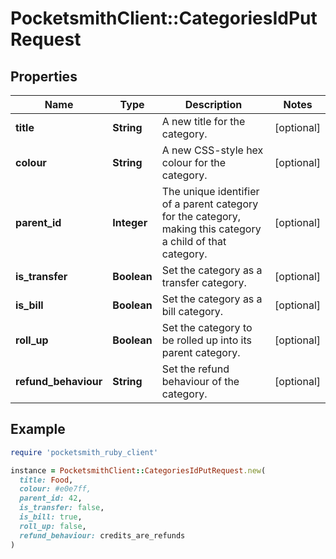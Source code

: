 # PocketsmithClient::CategoriesIdPutRequest

## Properties

| Name | Type | Description | Notes |
| ---- | ---- | ----------- | ----- |
| **title** | **String** | A new title for the category. | [optional] |
| **colour** | **String** | A new CSS-style hex colour for the category. | [optional] |
| **parent_id** | **Integer** | The unique identifier of a parent category for the category, making this category a child of that category. | [optional] |
| **is_transfer** | **Boolean** | Set the category as a transfer category. | [optional] |
| **is_bill** | **Boolean** | Set the category as a bill category. | [optional] |
| **roll_up** | **Boolean** | Set the category to be rolled up into its parent category. | [optional] |
| **refund_behaviour** | **String** | Set the refund behaviour of the category. | [optional] |

## Example

```ruby
require 'pocketsmith_ruby_client'

instance = PocketsmithClient::CategoriesIdPutRequest.new(
  title: Food,
  colour: #e0e7ff,
  parent_id: 42,
  is_transfer: false,
  is_bill: true,
  roll_up: false,
  refund_behaviour: credits_are_refunds
)
```

